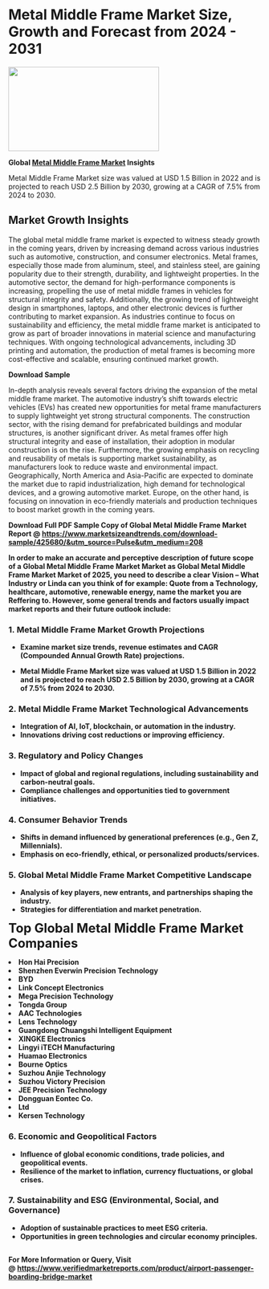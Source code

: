 <H1>Metal Middle Frame Market Size, Growth and Forecast from 2024 - 2031</H1><img class="aligncenter size-medium wp-image-584254" src="https://thirdeyenews.in/wp-content/uploads/2024/09/Global-Market-Research-300x168.jpeg" alt="" width="300" height="168" /><p><strong>Global&nbsp;<a href="https://www.marketsizeandtrends.com/download-sample/425680/&amp;utm_source=Pulse&amp;utm_medium=208">Metal Middle Frame Market</a> Insights</strong></p><p>Metal Middle Frame Market size was valued at USD 1.5 Billion in 2022 and is projected to reach USD 2.5 Billion by 2030, growing at a CAGR of 7.5% from 2024 to 2030.</p><p><h2>Market Growth Insights</h2> <p>The global metal middle frame market is expected to witness steady growth in the coming years, driven by increasing demand across various industries such as automotive, construction, and consumer electronics. Metal frames, especially those made from aluminum, steel, and stainless steel, are gaining popularity due to their strength, durability, and lightweight properties. In the automotive sector, the demand for high-performance components is increasing, propelling the use of metal middle frames in vehicles for structural integrity and safety. Additionally, the growing trend of lightweight design in smartphones, laptops, and other electronic devices is further contributing to market expansion. As industries continue to focus on sustainability and efficiency, the metal middle frame market is anticipated to grow as part of broader innovations in material science and manufacturing techniques. With ongoing technological advancements, including 3D printing and automation, the production of metal frames is becoming more cost-effective and scalable, ensuring continued market growth.</p> <p><strong>Download Sample</strong></p> <p>In-depth analysis reveals several factors driving the expansion of the metal middle frame market. The automotive industry’s shift towards electric vehicles (EVs) has created new opportunities for metal frame manufacturers to supply lightweight yet strong structural components. The construction sector, with the rising demand for prefabricated buildings and modular structures, is another significant driver. As metal frames offer high structural integrity and ease of installation, their adoption in modular construction is on the rise. Furthermore, the growing emphasis on recycling and reusability of metals is supporting market sustainability, as manufacturers look to reduce waste and environmental impact. Geographically, North America and Asia-Pacific are expected to dominate the market due to rapid industrialization, high demand for technological devices, and a growing automotive market. Europe, on the other hand, is focusing on innovation in eco-friendly materials and production techniques to boost market growth in the coming years.</p> <p><strong></p><p><span class=""><strong>Download Full PDF Sample Copy of Global Metal Middle Frame Market Report</strong> @ <a href="https://www.marketsizeandtrends.com/download-sample/425680/&amp;utm_source=Pulse&amp;utm_medium=208" target="_blank">https://www.marketsizeandtrends.com/download-sample/425680/&amp;utm_source=Pulse&amp;utm_medium=208</a></span></p><p>In order to make an accurate and perceptive description of future scope of a Global&nbsp;Metal Middle Frame Market Market as Global&nbsp;Metal Middle Frame Market Market of 2025, you need to describe a clear Vision &ndash; What Industry or Linda can you think of for example: Quote from a Technology, healthcare, automotive, renewable energy, name the market you are Reffering to. However, some general trends and factors usually impact market reports and their future outlook include:</p><h3>1.&nbsp;<strong>Metal Middle Frame Market Growth Projections</strong></h3><ul><li>Examine market size trends, revenue estimates and CAGR (Compounded Annual Growth Rate) projections.</li><li><p>Metal Middle Frame Market size was valued at USD 1.5 Billion in 2022 and is projected to reach USD 2.5 Billion by 2030, growing at a CAGR of 7.5% from 2024 to 2030.</p></li></ul><h3>2.&nbsp;<strong>Metal Middle Frame Market Technological Advancements</strong></h3><ul><li>Integration of AI, IoT, blockchain, or automation in the industry.</li><li>Innovations driving cost reductions or improving efficiency.</li></ul><h3>3.&nbsp;<strong>Regulatory and Policy Changes</strong></h3><ul><li>Impact of global and regional regulations, including sustainability and carbon-neutral goals.</li><li>Compliance challenges and opportunities tied to government initiatives.</li></ul><h3>4.&nbsp;<strong>Consumer Behavior Trends</strong></h3><ul><li>Shifts in demand influenced by generational preferences (e.g., Gen Z, Millennials).</li><li>Emphasis on eco-friendly, ethical, or personalized products/services.</li></ul><h3>5.&nbsp;<strong>Global Metal Middle Frame Market Competitive Landscape</strong></h3><ul><li>Analysis of key players, new entrants, and partnerships shaping the industry.</li><li>Strategies for differentiation and market penetration.</li></ul><p data-pm-slice="1 1 []"><span style="color: inherit; font-family: inherit; font-size: 25px;">Top Global Metal Middle Frame Market Companies</span></p><div class="" data-test-id=""><p><li>Hon Hai Precision</li><li> Shenzhen Everwin Precision Technology</li><li> BYD</li><li> Link Concept Electronics</li><li> Mega Precision Technology</li><li> Tongda Group</li><li> AAC Technologies</li><li> Lens Technology</li><li> Guangdong Chuangshi Intelligent Equipment</li><li> XINGKE Electronics</li><li> Lingyi iTECH Manufacturing</li><li> Huamao Electronics</li><li> Bourne Optics</li><li> Suzhou Anjie Technology</li><li> Suzhou Victory Precision</li><li> JEE Precision Technology</li><li> Dongguan Eontec Co.</li><li> Ltd</li><li> Kersen Technology</li></p></div><h3>6.&nbsp;<strong>Economic and Geopolitical Factors</strong></h3><ul><li>Influence of global economic conditions, trade policies, and geopolitical events.</li><li>Resilience of the market to inflation, currency fluctuations, or global crises.</li></ul><h3>7.&nbsp;<strong>Sustainability and ESG (Environmental, Social, and Governance)</strong></h3><ul><li>Adoption of sustainable practices to meet ESG criteria.</li><li>Opportunities in green technologies and circular economy principles.</li></ul><h2><strong style="font-size: 14px;">For More Information or Query, Visit @&nbsp;</strong><a style="background-color: #ffffff; font-size: 14px;" href="https://www.marketsizeandtrends.com/report/metal-middle-frame-market/" target="_blank">https://www.verifiedmarketreports.com/product/airport-passenger-boarding-bridge-market</a></h2>
